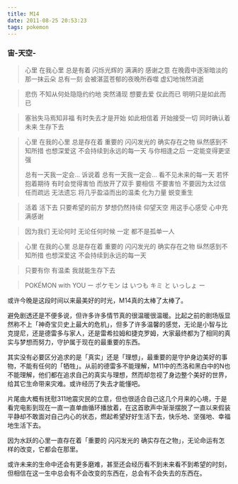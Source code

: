 ```yaml
---
title: M14
date: 2011-08-25 20:53:23
tags: pokemon
---
```


### 宙-天空-

> 心里 在我心里
> 总是有着 闪烁光辉的
> 满满的 感谢之意
> 在晚霞中逐渐暗淡的
> 那一抹云朵
> 总有一刻
> 会被湛蓝苍郁的夜晚所吞噬
> 虚幻地悄然消逝

> 悲伤
> 不知从何处隐隐约约地
> 突然涌现
> 想要去爱
> 仅此而已
> 明明只是如此而已

> 塞翁失马焉知非福
> 有时失去才是开始
> 如此相信着
> 开始接受一切
> 同时确认着未来
> 生存下去

> 心里 在我的心里
> 总是存在着
> 重要的 闪闪发光的 确实存在之物
> 纵然感到不知所措
> 也想深爱这 不会持续到永远的每一天
> 与你相逢之后
> 一定能变得更坚强
> 
> 总有一天我一定会…
> 诉说着 总有一天我一定会…
> 看不见未来的每一天
> 若怀抱着期待
> 有时会觉得害怕 而放开了双手
> 要相信 不要害怕
> 不要因为太过信任而疏远
> 无法遗忘
> 将几乎盈溢而出的温柔 化为力量
> 蜕变重生

> 活着 活下去
> 只要希望的前方 梦想仍然持续
> 仰望天空 用这手心感受
> 心中充满感谢

> 因为我们 无论何时
> 无论任何时候 一定
> 都不是孤单一人

> 心里 在我的心里
> 总是存在着
> 重要的 闪闪发光的 确实存在之物
> 纵然感到不知所措
> 也想深爱这 不会持续到永远的每一天

> 只要有你 有温柔
> 我就能生存下去

> POKÉMON with YOU
> ー ポケモン は いつも キミ と いっしょ ー

或许今晚是这段时间以来最美好的时光，M14真的太棒了太棒了。

避免剧透还是不便多说，但许多许多情节真的很温暖很温暖。比起之前的剧场版显然称不上「神奇宝贝史上最大的危机」，但多了许多温馨的感觉，无论是小智与比克提尼，还是德雷多与家人，还是雷希拉姆和捷克罗姆，大家最终都为了相同的真实与梦想而努力，守护属于现在的最重要的东西。

其实没有必要区分追求的是「真实」还是「理想」，最重要的是守护身边美好的事物，不能有任何的「牺牲」。从前的德雷多不能理解，M11中的杰洛和黑白中的N也不能理解，他们都在追求自己的真实与理想，然而却忽视了身边整个美好的世界，给其它生命带来灾难。或许经历了失去才能懂吧。

片尾曲大概有抚慰311地震灾民的立意，但也很适合自己这几个月来的心境，于是看完电影到现在一直一直单曲循环播放着，在这首歌声中渐渐摆脱了一直以来假装平静却不敢面对自己内心的状态，燃起希望好好生活下去，快乐地、坚强地、幸福地生活下去。

因为水跃的心里一直存在着「重要的 闪闪发光的 确实存在之物」，无论命运有怎样的改变，它都会在那里。

或许未来的生命中还会有更多磨难，甚至还会经历看不到未来看不到希望的时刻，但相信在这一生中总会有不会改变的东西在，总会有不会失去的东西在。